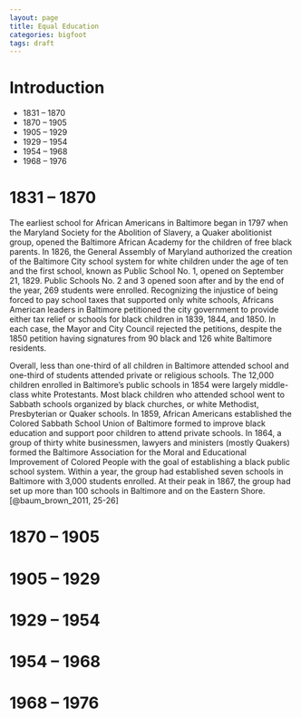 ```yaml
---
layout: page
title: Equal Education
categories: bigfoot
tags: draft
---
```


# Introduction

- 1831 – 1870
- 1870 – 1905
- 1905 – 1929
- 1929 – 1954
- 1954 – 1968
- 1968 – 1976

# 1831 – 1870

The earliest school for African Americans in Baltimore began in 1797 when the Maryland Society for the Abolition of Slavery, a Quaker abolitionist group, opened the Baltimore African Academy for the children of free black parents. In 1826, the General Assembly of Maryland authorized the creation of the Baltimore City school system for white children under the age of ten and the first school, known as Public School No. 1, opened on September 21, 1829. Public Schools No. 2 and 3 opened soon after and by the end of the year, 269 students were enrolled. Recognizing the injustice of being forced to pay school taxes that supported only white schools, Africans American leaders in Baltimore petitioned the city government to provide either tax relief or schools for black children in 1839, 1844, and 1850. In each case, the Mayor and City Council rejected the petitions, despite the 1850 petition having signatures from 90 black and 126 white Baltimore residents.

Overall, less than one-third of all children in Baltimore attended school and one-third of students attended private or religious schools. The 12,000 children enrolled in Baltimore’s public schools in 1854 were largely middle-class white Protestants. Most black children who attended school went to Sabbath schools organized by black churches, or white Methodist, Presbyterian or Quaker schools. In 1859, African Americans established the Colored Sabbath School Union of Baltimore formed to improve black education and support poor children to attend private schools. In 1864, a group of thirty white businessmen, lawyers and ministers (mostly Quakers) formed the Baltimore Association for the Moral and Educational Improvement of Colored People with the goal of establishing a black public school system. Within a year, the group had established seven schools in Baltimore with 3,000 students enrolled. At their peak in 1867, the group had set up more than 100 schools in Baltimore and on the Eastern Shore.[@baum_brown_2011, 25-26]

# 1870 – 1905

# 1905 – 1929

# 1929 – 1954

# 1954 – 1968

# 1968 – 1976
